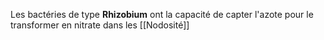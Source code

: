 Les bactéries de type **Rhizobium** ont la capacité de capter l'azote pour le transformer en nitrate dans les [[Nodosité]]